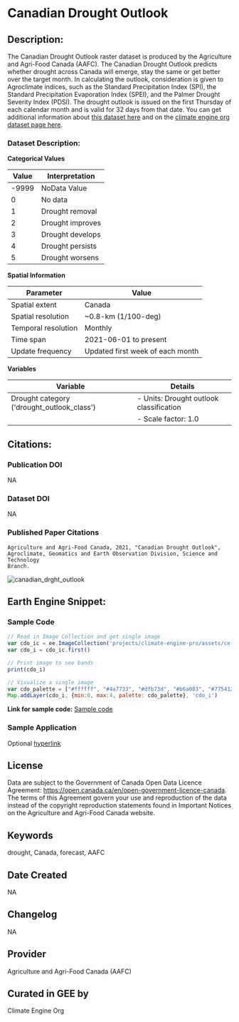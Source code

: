 
# Canadian Drought Outlook

## Description:

The Canadian Drought Outlook raster dataset is produced by the Agriculture and Agri-Food Canada (AAFC). The Canadian Drought Outlook predicts whether drought across Canada will emerge, stay the same or get better over the target month. In calculating the outlook, consideration is given to Agroclimate indices, such as the Standard Precipitation Index (SPI), the Standard Precipitation Evaporation Index (SPEI), and the Palmer Drought Severity Index (PDSI). The drought outlook is issued on the first Thursday of each calendar month and is valid for 32 days from that date. You can get additional information about [this dataset here](https://open.canada.ca/data/en/dataset/2c82daab-f6d9-4b19-96b5-238249e09fb9) and on the [climate engine org dataset page here](https://support.climateengine.org/article/91-can-drought).

### Dataset Description:

**Categorical Values**

| Value    | Interpretation         |
|----------|------------------------|
| -9999    | NoData Value           |
| 0        | No data                |
| 1        | Drought removal        |
| 2        | Drought improves       |
| 3        | Drought develops       |
| 4        | Drought persists       |
| 5        | Drought worsens        |

**Spatial Information**

| Parameter            | Value                 |
|----------------------|-----------------------|
| Spatial extent       | Canada                |
| Spatial resolution   | ~0.8-km (1/100-deg)   |
| Temporal resolution  | Monthly               |
| Time span            | 2021-06-01 to present |
| Update frequency     | Updated first week of each month |

**Variables**

| Variable                | Details                          |
|-------------------------|----------------------------------|
| Drought category ('drought_outlook_class') | - Units: Drought outlook classification |
|                         | - Scale factor: 1.0                |

## Citations:

### Publication DOI

NA

### Dataset DOI

NA
### Published Paper Citations

```
Agriculture and Agri-Food Canada, 2021, "Canadian Drought Outlook", Agroclimate, Geomatics and Earth Observation Division, Science and Technology
Branch.
```

![canadian_drght_outlook](https://github.com/samapriya/awesome-gee-community-datasets/assets/6677629/d3d1d2db-2955-4e4f-801a-789ce3167062)

## Earth Engine Snippet:

### Sample Code

```js
// Read in Image Collection and get single image
var cdo_ic = ee.ImageCollection('projects/climate-engine-pro/assets/ce-aafc-cdo-monthly')
var cdo_i = cdo_ic.first()

// Print image to see bands
print(cdo_i)

// Visualize a single image
var cdo_palette = ["#ffffff", "#4a7733", "#dfb73d", "#b6a083", "#775412", "#c24d1b"]
Map.addLayer(cdo_i, {min:0, max:4, palette: cdo_palette}, 'cdo_i')
```

**Link for sample code:** [Sample code](https://code.earthengine.google.com/?scriptPath=users/sat-io/awesome-gee-catalog-examples:weather-climate/CANADA-DROUGHT-OUTLOOK)

### Sample Application

Optional
[hyperlink]()

## License

Data are subject to the Government of Canada Open Data Licence Agreement: https://open.canada.ca/en/open-government-licence-canada. The terms of this Agreement govern your use and reproduction of the data instead of the copyright reproduction statements found in Important Notices on the Agriculture and Agri-Food Canada website.

## Keywords

drought, Canada, forecast, AAFC

## Date Created
NA

## Changelog

NA

## Provider

Agriculture and Agri-Food Canada (AAFC)

## Curated in GEE by
Climate Engine Org
